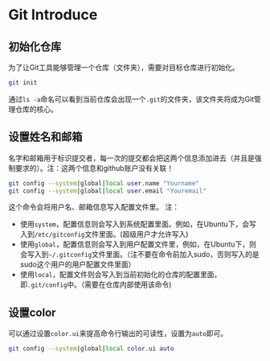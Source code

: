 # Git Introduce

## 初始化仓库
为了让Git工具能够管理一个仓库（文件夹），需要对目标仓库进行初始化。
```bash
git init
```
通过`ls -a`命名可以看到当前仓库会出现一个`.git`的文件夹，该文件夹将成为Git管理仓库的核心。

## 设置姓名和邮箱
名字和邮箱用于标识提交者，每一次的提交都会把这两个信息添加进去（并且是强制要求的）。注：这两个信息和github账户没有关联！
```bash
git config --system|global|local user.name "Yourname"
git config --system|global|local user.email "Youremail"
```
这个命令会将用户名、邮箱信息写入配置文件里。
注：
+ 使用`system`，配置信息则会写入到系统配置里面。例如，在Ubuntu下，会写入到`/etc/gitconfig`文件里面。(超级用户才允许写入)
+ 使用`global`，配置信息则会写入到用户配置文件里，例如，在Ubuntu下，则会写入到`~/.gitconfig`文件里面。（注不要在命令前加入sudo，否则写入的是sudo这个用户的用户配置文件里面）
+ 使用`local`，配置文件则会写入到当前初始化的仓库的配置里面，即`.git/config`中。（需要在仓库内部使用该命令)

## 设置color
可以通过设置`color.ui`来提高命令行输出的可读性，设置为`auto`即可。
```bash
git config --system|global|local color.ui auto
```
